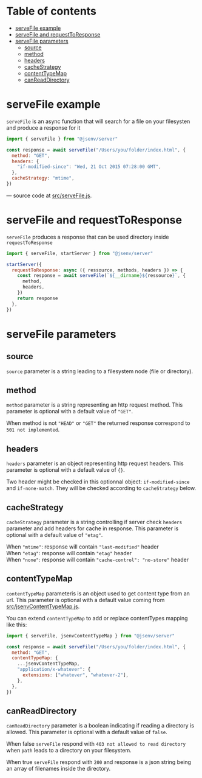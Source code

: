 # Table of contents

- [serveFile example](#serveFile-example)
- [serveFile and requestToResponse](#serveFile-and-requestToResponse)
- [serveFile parameters](#serveFile-parameters)
  - [source](#source)
  - [method](#method)
  - [headers](#headers)
  - [cacheStrategy](#cacheStrategy)
  - [contentTypeMap](#contentTypeMap)
  - [canReadDirectory](#canReadDirectory)

# serveFile example

`serveFile` is an async function that will search for a file on your filesysten and produce a response for it

```js
import { serveFile } from "@jsenv/server"

const response = await serveFile("/Users/you/folder/index.html", {
  method: "GET",
  headers: {
    "if-modified-since": "Wed, 21 Oct 2015 07:28:00 GMT",
  },
  cacheStrategy: "mtime",
})
```

— source code at [src/serveFile.js](../src/serveFile.js).

# serveFile and requestToResponse

`serveFile` produces a response that can be used directory inside `requestToResponse`

```js
import { serveFile, startServer } from "@jsenv/server"

startServer({
  requestToResponse: async ({ ressource, methods, headers }) => {
    const response = await serveFile(`${__dirname}${ressource}`, {
      method,
      headers,
    })
    return response
  },
})
```

# serveFile parameters

## source

`source` parameter is a string leading to a filesystem node (file or directory).

## method

`method` parameter is a string representing an http request method. This parameter is optional with a default value of `"GET"`.

When method is not `"HEAD"` or `"GET"` the returned response correspond to `501 not implemented`.

## headers

`headers` parameter is an object representing http request headers. This parameter is optional with a default value of `{}`.

Two header might be checked in this optionnal object: `if-modified-since` and `if-none-match`. They will be checked according to `cacheStrategy` below.

## cacheStrategy

`cacheStrategy` parameter is a string controlling if server check `headers` parameter and add headers for cache in response. This parameter is optional with a default value of `"etag"`.

When `"mtime"`: response will contain `"last-modified"` header<br />
When `"etag"`: response will contain `"etag"` header<br />
When `"none"`: response will contain `"cache-control": "no-store"` header<br />

## contentTypeMap

`contentTypeMap` parameteris is an object used to get content type from an url. This parameter is optional with a default value coming from [src/jsenvContentTypeMap.js](../src/jsenvContentTypeMap.js).

You can extend `contentTypeMap` to add or replace contentTypes mapping like this:

```js
import { serveFile, jsenvContentTypeMap } from "@jsenv/server"

const response = await serveFile("/Users/you/folder/index.html", {
  method: "GET",
  contentTypeMap: {
    ...jsenvContentTypeMap,
    "application/x-whatever": {
      extensions: ["whatever", "whatever-2"],
    },
  },
})
```

## canReadDirectory

`canReadDirectory` parameter is a boolean indicating if reading a directory is allowed. This parameter is optional with a default value of `false`.

When false `serveFile` respond with `403 not allowed to read directory` when `path` leads to a directory on your filesystem.

When true `serveFile` respond with `200` and response is a json string being an array of filenames inside the directory.

